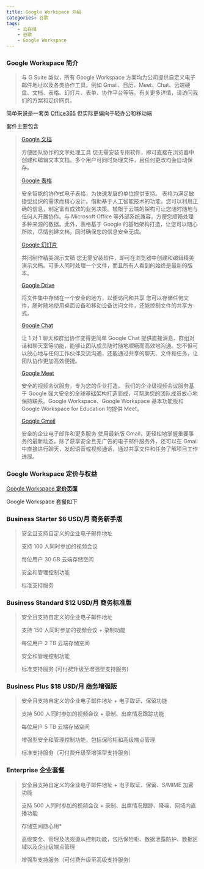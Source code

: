 ```yaml
---
title: Google Workspace 介绍
categories: 谷歌
tags:
    - 云存储
    - 谷歌
    - Google Workspace
---
```


### Google Workspace 简介

>与 G Suite 类似，所有 Google Workspace 方案均为公司提供自定义电子邮件地址以及各类协作工具，例如 Gmail、日历、Meet、Chat、云端硬盘、文档、表格、幻灯片、表单、协作平台等等。有关更多详情，请访问我们的方案和定价网页。
<!--more-->
简单来说是一套类 [Office365](https://www.office.com/) 但实际更偏向于轻办公和移动端

套件主要包含
> [Google 文档](https://workspace.google.com/products/docs/)
>
> 方便团队协作的文字处理工具
> 您无需安装专用软件，即可直接在浏览器中创建和编辑文本文档。多个用户可同时处理文件，且任何更改均会自动保存。
>
> [Google 表格](https://workspace.google.com/products/sheets/)
>
> 安全智能的协作式电子表格，为快速发展的单位提供支持。
> 表格为满足敏捷型组织的需求而精心设计。借助基于人工智能技术的功能，您可以利用正确的信息，制定富有成效的业务决策。植根于云端的架构可让您随时随地与任何人开展协作。与 Microsoft Office 等外部系统兼容，方便您顺畅处理多种来源的数据。此外，表格基于 Google 的基础架构打造，让您可以随心所欲，尽情创建文档，同时确保您的信息安全无虞。
>
> [Google 幻灯片](https://workspace.google.com/products/docs/)
>
>共同制作精美演示文稿
>您无需安装软件，即可在浏览器中创建和编辑精美演示文稿。可多人同时处理一个文件，而且所有人看到的始终是最新的版本。
>
> [Google Drive](https://workspace.google.com/products/drive/)
>
>将文件集中存储在一个安全的地方，以便访问和共享
>您可以存储任何文件，随时随地使用桌面设备和移动设备访问文件，还能控制文件的共享方式。
>
> [Google Chat](https://workspace.google.com/products/chat/)
>
>让 1 对 1 聊天和群组协作变得更简单
>Google Chat 提供直接消息、群组对话和聊天室等功能，能够让团队成员随时随地顺畅而高效地沟通。您不但可以放心地与任何工作伙伴交流沟通，还能通过共享的聊天、文件和任务，让团队协作更加高效便捷。
>
> [Google Meet](https://workspace.google.com/products/meet/)
>
>安全的视频会议服务，专为您的企业打造。
>我们的企业级视频会议服务基于 Google 强大安全的全球基础架构打造而成，可帮助您的团队成员放心地保持联系。Google Workspace、Google Workspace 基本功能版和 Google Workspace for Education 均提供 Meet。
>
>[Google Gmail](https://workspace.google.com/products/gmail/)
>
>安全的企业电子邮件和更多服务
>使用最新版 Gmail，更轻松地掌握重要事务的最新动态。除了获享安全且无广告的电子邮件服务外，还可以在 Gmail 中直接进行聊天，发起语音或视频通话，通过共享文件和任务了解项目工作进展。

### Google Workspace 定价与权益

[Google Workspace **定价页面**](https://workspace.google.com/pricing.html)

Google Workspace 套餐如下

### **Business Starter $6 USD/月** 商务新手版

>安全且支持自定义的企业电子邮件地址
>
>支持 100 人同时参加的视频会议
>
>每位用户 30 GB 云端存储空间
>
>安全和管理控制功能
>
>标准支持服务

### **Business Standard $12 USD/月** 商务标准版

>安全且支持自定义的企业电子邮件地址
>
>支持 150 人同时参加的视频会议 + 录制功能
>
>每位用户 2 TB 云端存储空间
>
>安全和管理控制功能
>
>标准支持服务 (可付费升级至增强型支持服务)

### **Business Plus $18 USD/月** 商务增强版

>安全且支持自定义的企业电子邮件地址 + 电子取证、保留功能
>
>支持 500 人同时参加的视频会议 + 录制、出席情况跟踪功能
>
>每位用户 5 TB 云端存储空间
>  
>增强型安全和管理控制功能，包括保险柜和高级端点管理
>  
>标准支持服务（可付费升级至增强型支持服务）

### **Enterprise** 企业套餐

>安全且支持自定义的企业电子邮件地址 + 电子取证、保留、S/MIME 加密功能
>
>支持 500 人同时参加的视频会议 + 录制、出席情况跟踪、降噪、网域内直播功能
>
>存储空间随心用*
>
>高级安全、管理及法规遵从控制功能，包括保险柜、数据泄露防护、数据区域以及企业级端点管理
>
>增强型支持服务（可付费升级至高级支持服务）

